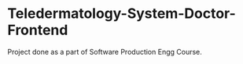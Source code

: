 # Teledermatology-System-Doctor-Frontend
Project done as a part of Software Production Engg Course. 

